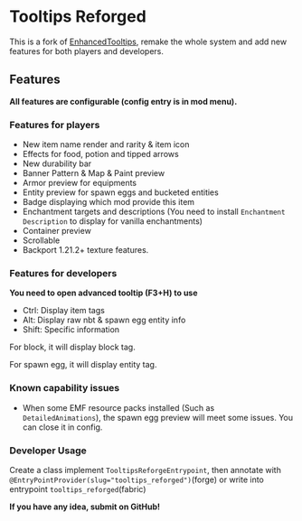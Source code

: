 # Tooltips Reforged

This is a fork of [EnhancedTooltips](https://modrinth.com/mod/enhancedtooltips), remake the whole system and add new
features for both players and developers.

## Features

**All features are configurable (config entry is in mod menu).**

### Features for players

- New item name render and rarity & item icon
- Effects for food, potion and tipped arrows
- New durability bar
- Banner Pattern & Map & Paint preview
- Armor preview for equipments
- Entity preview for spawn eggs and bucketed entities
- Badge displaying which mod provide this item
- Enchantment targets and descriptions (You need to install `Enchantment Description` to display for vanilla
  enchantments)
- Container preview
- Scrollable
- Backport 1.21.2+ texture features.

### Features for developers

**You need to open advanced tooltip (F3+H) to use**

- Ctrl: Display item tags
- Alt: Display raw nbt & spawn egg entity info
- Shift: Specific information

For block, it will display block tag.

For spawn egg, it will display entity tag.

### Known capability issues

- When some EMF resource packs installed (Such as `DetailedAnimations`), the spawn egg preview will meet some issues.
  You can close it in config.

### Developer Usage

Create a class implement `TooltipsReforgeEntrypoint`, then annotate with
`@EntryPointProvider(slug="tooltips_reforged")`(forge) or write into entrypoint `tooltips_reforged`(fabric)

**If you have any idea, submit on GitHub!**
